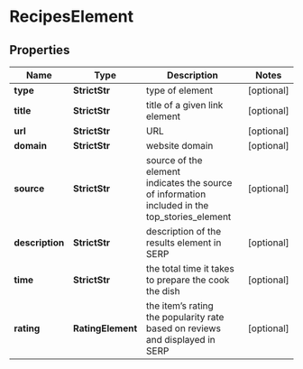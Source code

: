 # RecipesElement


## Properties

| Name | Type | Description | Notes |
|------------ | ------------- | ------------- | -------------|
**type** | **StrictStr** | type of element |[optional]|
**title** | **StrictStr** | title of a given link element |[optional]|
**url** | **StrictStr** | URL |[optional]|
**domain** | **StrictStr** | website domain |[optional]|
**source** | **StrictStr** | source of the element<br>indicates the source of information included in the top_stories_element |[optional]|
**description** | **StrictStr** | description of the results element in SERP |[optional]|
**time** | **StrictStr** | the total time it takes to prepare the cook the dish |[optional]|
**rating** | **RatingElement** | the item’s rating <br>the popularity rate based on reviews and displayed in SERP |[optional]|